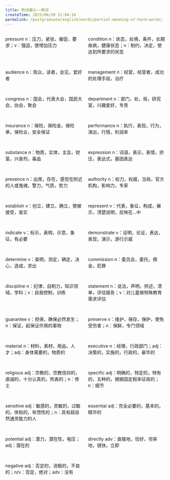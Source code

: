```yaml
---
title: 熟词偏义——难词
createTime: 2025/06/20 21:04:18
permalink: /postgraduate/english/words/partial-meaning-of-hard-words/
---
```


<div class="word-list">
	
pressure	n：压力，紧张，催促，要求；v：强迫，使增加压力

condition	n：状态，处境，条件，长期疾病，健康状态；v：制约，决定，使达到所要求的状态

audience	n：观众，读者，会见，爱好者

management	n：经营，经营者，成功的处理手段，治疗

congress	n：国会，代表大会，国民大会，协会，聚会

department	n：部门，处，局，研究室，兴趣爱好，专责

insurance	n：保险，保险金，保险单，保险业，安全保证

performance	n：执行，表现，行为，演出，行情，利润率

substance	n：物质，实体，主旨，财富，兴奋剂，毒品

expression	n：词语，表示，表情，挤压，表达式，基因表达

presence	n：出席，存在，感觉在附近的人或鬼魂，警力，气质，势力

authority	n：权力，权威，当局，官方机构，影响力，专家

establish	v：创立，建立，确立，使被接受，查实

represent	v：代表，象征，构成，展示，清楚说明，反映在...中

indicate	v：标示，表明，示意，象征，有必要

demonstrate	v：证明，论证，表达，表现，演示，游行示威

determine	v：查明，测定，确定，决心，造成，求出

commission	n：委员会，委托，佣金，犯罪

discipline	n：纪律，自制力，知识领域，学科；v：自我控制，训练

statement	n：说法，声明，供述，清单，评估报告；v：对儿童做特殊教育需求评估

guarantee	v：担保，确保必然发生；n：保证，起保证作用的事物

preserve	v：维护，保存，保护，使免受伤害；n：保鲜，专门领域

material	n：材料，素材，用品，人才；adj：身体需要的，物质的

executive	n：经理，行政部门；adj：决策的，实施的，行政的，豪华的

religious	adj：宗教的，宗教信仰的，虔诚的，十分认真的，热衷的；n：修士

specific	adj：明确的，特定的，特有的，五种的，根据固定税率征收的；n：细节

sensitive	adj：敏感的，灵敏的，过敏的，体贴的，有悟性的；n：具有超自然通灵能力的人

essential   adj：完全必要的，基本的，精华的

potential   adj：潜力，潜在性，电压；adj：潜在的

directly    adv：直接地，恰好，坦率地，很快，立即

negative    adj：否定的，消极的，不良的；n/v：否定，绝对；adv：没有

</div>

<style>
.word-list {
  display: grid;
  grid-template-columns: 1fr 1fr; 
  gap: 1rem;
}
.word-list div {
  white-space: pre;
}
</style>
